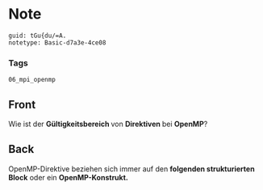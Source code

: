 # Note
```
guid: tGu{du/=A.
notetype: Basic-d7a3e-4ce08
```

### Tags
```
06_mpi_openmp
```

## Front
Wie ist der <b>Gültigkeitsbereich </b>von <b>Direktiven </b>bei <b>OpenMP</b>?

## Back
OpenMP-Direktive beziehen sich immer auf den <b>folgenden strukturierten Block</b> oder ein <b>OpenMP-Konstrukt.</b>
